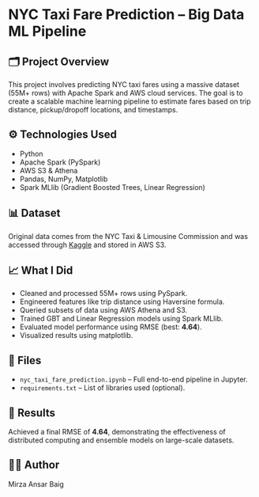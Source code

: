 # NYC Taxi Fare Prediction – Big Data ML Pipeline

## 🗂️ Project Overview
This project involves predicting NYC taxi fares using a massive dataset (55M+ rows) with Apache Spark and AWS cloud services. The goal is to create a scalable machine learning pipeline to estimate fares based on trip distance, pickup/dropoff locations, and timestamps.

## ⚙️ Technologies Used
- Python
- Apache Spark (PySpark)
- AWS S3 & Athena
- Pandas, NumPy, Matplotlib
- Spark MLlib (Gradient Boosted Trees, Linear Regression)

## 📊 Dataset
Original data comes from the NYC Taxi & Limousine Commission and was accessed through [Kaggle](https://www.kaggle.com/c/nyc-taxi-fare-prediction/data) and stored in AWS S3.

## 📈 What I Did
- Cleaned and processed 55M+ rows using PySpark.
- Engineered features like trip distance using Haversine formula.
- Queried subsets of data using AWS Athena and S3.
- Trained GBT and Linear Regression models using Spark MLlib.
- Evaluated model performance using RMSE (best: **4.64**).
- Visualized results using matplotlib.

## 📁 Files
- `nyc_taxi_fare_prediction.ipynb` – Full end-to-end pipeline in Jupyter.
- `requirements.txt` – List of libraries used (optional).

## 🚀 Results
Achieved a final RMSE of **4.64**, demonstrating the effectiveness of distributed computing and ensemble models on large-scale datasets.

## 🙋‍♂️ Author
Mirza Ansar Baig 
